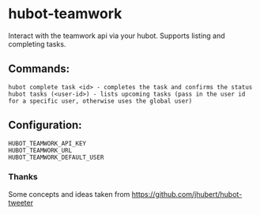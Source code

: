 # hubot-teamwork

Interact with the teamwork api via your hubot.  Supports listing and completing tasks.

## Commands:
    hubot complete task <id> - completes the task and confirms the status
    hubot tasks (<user-id>) - lists upcoming tasks (pass in the user id for a specific user, otherwise uses the global user)
    
## Configuration:
    HUBOT_TEAMWORK_API_KEY
    HUBOT_TEAMWORK_URL
    HUBOT_TEAMWORK_DEFAULT_USER

### Thanks

Some concepts and ideas taken from https://github.com/jhubert/hubot-tweeter